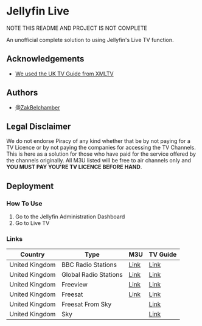 # Jellyfin Live

NOTE THIS README AND PROJECT IS NOT COMPLETE

An unofficial complete solution to using Jellyfin's Live TV function.

## Acknowledgements

 - [We used the UK TV Guide from XMLTV](google.com)


## Authors

- [@ZakBelchamber](https://www.github.com/zakbelchamber)


## Legal Disclaimer
We do not endorse Piracy of any kind whether that be by not paying for a TV Licence or by not paying the companies for accessing the TV Channels. This is here as a solution for those who have paid for the service offered by the channels originally. All M3U listed will be free to air channels only and **YOU MUST PAY YOU'RE TV LICENCE BEFORE HAND**.

## Deployment

### How To Use

 1. Go to the Jellyfin Administration Dashboard
 2.  Go to Live TV

### Links

| Country | Type | M3U | TV Guide
|--|--| -- | -- |
| United Kingdom | BBC Radio Stations | [Link](google.com) | [Link](google.com) |
| United Kingdom | Global Radio Stations | [Link](google.com) | [Link](google.com) |
| United Kingdom | Freeview | [Link](google.com) | [Link](google.com) |
| United Kingdom | Freesat | [Link](google.com) | [Link](google.com) |
| United Kingdom | Freesat From Sky | | [Link](google.com) |
| United Kingdom | Sky| | [Link](google.com) |

